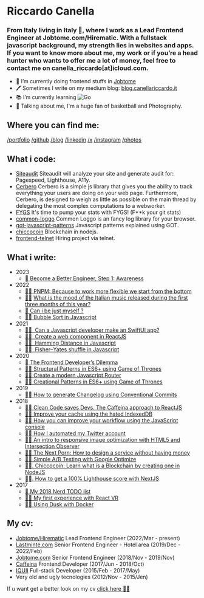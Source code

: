 # Riccardo Canella

### From Italy living in Italy 🤌, where I work as a Lead Frontend Engineer at Jobtome.com/Hirematic. With a fullstack javascript background, my strength lies in websites and apps. If you want to know more about me, my work or if youʼre a head hunter who wants to offer me a lot of money, feel free to contact me on canella_riccardo[at]icloud.com. 

- 👷 I’m currently doing frontend stuffs in [Jobtome](http://weare.jobtome.com)
- 🖊️ Sometimes I write on my medium blog: [blog.canellariccardo.it](https://thecreazy.link/github)
- 📚 I’m currently learning  ![Go](https://img.shields.io/badge/-Go-black?style=flat&logo=go)
- 💬 Talking about me, I'm a huge fan of basketball and Photography.

## Where you can find me:

[/portfolio](https://canellariccardo.it)
[/github](https://thecreazy.link/github)
[/blog](https://thecreazy.link/github)
[/linkedin](https://thecreazy.link/linkedin)
[/x](https://thecreazy.link/twitter)
[/instagram](https://thecreazy.link/ig)
[/photos](https://thecreazy.link/photos)

## What i code:

* [Siteaudit](https://github.com/thecreazy/siteaudit) Siteaudit will analyze your site and generate audit for: Pagespeed, Lighthouse, A11y.
* [Cerbero](https://github.com/thecreazy/cerbero) Cerbero is a simple js library that gives you the ability to track everything your users are doing on your web page. Furthermore, Cerbero, is designed to weigh as little as possible on the main thread by delegating the most complex computations to a webworker.
* [FYGS](https://github.com/thecreazy/FYGS) It's time to pump your stats with FYGS! (F**k your git stats)
* [common-loggo](https://github.com/thecreazy/common-loggo) Common Loggo is an fancy log library for your browser.
* [got-javascript-patterns](https://github.com/thecreazy/got-javascript-patterns) Javascript patterns explained using GOT.
* [chiccocoin](https://github.com/thecreazy/chiccocoin) Blockchain in nodejs.
* [frontend-telnet](https://github.com/jobtome-labs/frontend-telnet) Hiring project via telnet.

## What i write:

* 2023
  * [🔮 Become a Better Engineer, Step 1: Awareness](https://blog.canellariccardo.it/become-a-better-engineer-step-1-awareness-872814a4e0c0)
* 2022
  * [👨‍💻 PNPM: Because to work more flexible we start from the bottom](https://medium.com/jobtome-engineering/pnpm-because-to-work-more-flexible-we-start-from-the-bottom-5a9c3a9c2af4)
  * [👨‍💻](https://medium.com/javascript-by-doing/learn-bubble-sort-in-javascript-7692aae65666) [What is the mood of the Italian music released during the first three months of this year?](https://blog.canellariccardo.it/what-is-the-mood-of-the-italian-music-released-during-the-first-three-months-of-this-year-51b1f83acd)
  * [🔮 Can i be just myself ?](https://blog.canellariccardo.it/can-i-be-just-myself-7bd7ecfb52c6)
  * [👨‍💻 Bubble Sort in Javascript](https://medium.com/javascript-by-doing/learn-bubble-sort-in-javascript-7692aae65666)
* 2021
  * [👨‍💻   Can a Javascript developer make an SwiftUI app?](https://blog.canellariccardo.it/can-a-javascript-developer-make-an-swiftui-app-d3f2487fba4c)
  * [👨‍💻   Create a web component in ReactJS](https://medium.com/javascript-by-doing/how-to-create-a-web-component-in-reactjs-62b71116ea36)
  * [👨‍💻   Hamming Distance in Javascript](https://medium.com/javascript-by-doing/learn-hamming-distance-in-javascript-300404aafbbb)
  * [👨‍💻   Fisher–Yates shuffle in Javascript](https://medium.com/javascript-by-doing/learn-fisher-yates-shuffle-in-javascript-275881d36650)
* 2020
  * [🔮  The Frontend Developer’s Dilemma](https://blog.canellariccardo.it/the-frontend-developers-dilemma-1e5dbcf3d4e0)
  * [👨‍💻  Structural Patterns in ES6+ using Game of Thrones](https://medium.com/javascript-by-doing/learn-structural-patterns-in-es6-using-game-of-thrones-2b9560fbbf4c)
  * [👨‍💻  Create a modern Javascript Router](https://medium.com/javascript-by-doing/create-a-modern-javascript-router-805fc14d084d)
  * [👨‍💻  Creational Patterns in ES6+ using Game of Thrones](https://medium.com/javascript-by-doing/learn-creational-patterns-in-es6-using-game-of-thrones-4444119cda84)
* 2019
  * [👷‍♂️  How to generate Changelog using Conventional Commits](https://medium.com/jobtome-engineering/how-to-generate-changelog-using-conventional-commits-10be40f5826c)
* 2018
  * [👨‍💻  Clean Code saves Devs. The Caffeina approach to ReactJS](https://developers.caffeina.com/clean-code-saves-devs-the-caffeina-approach-to-reactjs-1b56ad15aa64)
  * [👷‍♂️ Improve your cache using the hated IndexedDB](https://blog.canellariccardo.it/improve-your-cache-using-the-hated-indexeddb-adbd0f65cb7c)
  * [👷‍♂️  How you can improve your workflow using the JavaScript console](https://medium.com/free-code-camp/how-you-can-improve-your-workflow-using-the-javascript-console-bdd7823a9472)
  * [👨‍🔧  How I automated my Twitter account](https://medium.com/hackernoon/how-i-automated-my-twitter-account-7668fc8098b)
  * [👷‍♂️  An intro to responsive image optimization with HTML5 and Intersection Observer](https://medium.com/free-code-camp/an-intro-to-responsive-image-optimization-with-html5-and-intersection-observer-2a4fbe1473c1)
  * [👨‍💻  The Next Porn: How to design a service without having money](https://medium.com/hackernoon/the-next-porn-how-to-design-a-service-without-having-money-599e98a433cf)
  * [👨‍💻  Simple A/B Testing with Google Optimize](https://developers.caffeina.com/simple-a-b-testing-with-google-optimize-93cd2c24cd4)
  * [👨‍💻. Chiccocoin: Learn what is a Blockchain by creating one in NodeJS](https://developers.caffeina.com/chiccocoin-learn-what-is-a-blockchain-by-creating-one-in-nodejs-12929a89208b)
  * [👨‍💻. How to get a 100% Lighthouse score with NextJS](https://developers.caffeina.com/how-to-get-a-100-lighthouse-score-with-nextjs-c2fa4d35a90b)
* 2017
  * [🔮  My 2018 Nerd TODO list](https://blog.canellariccardo.it/my-2018-nerd-todo-list-53090c37edda)
  * [👨‍💻  My first experience with React VR](https://developers.caffeina.com/my-first-experience-with-react-vr-2f36d6ddad4a)
  * [👨‍💻  Using Dusk with Docker](https://developers.caffeina.com/how-to-use-dusk-with-docker-6cfb7397c6f1?source=your_stories_page----------------------------------------&gi=88fc61e83b2e)

## My cv:

- [Jobtome/Hirematic](https://www.linkedin.com/company/hirematic/) Lead Frontend Engineer (2022/Mar - present)
- [Lastminte.com](https://www.linkedin.com/company/lastminute.com/) Senior Frontend Engineer - Hotel area (2019/Dec - 2022/Feb)
- [Jobtome.com](https://www.linkedin.com/company/jobtome-com/) Senior Frontend Engineer (2018/Nov - 2019/Nov)
- [Caffeina](https://caffeina.com) Frontend Developer (2017/Jun - 2018/Oct)
- [IQUII](https://iquii.com) Full-stack Developer (2015/Feb - 2017/May)
- Very old and ugly tecnologies (2012/Nov - 2015/Jen)

If u want get a better look on my cv [click here 👨‍💻](https://thecreazy.link/github)
